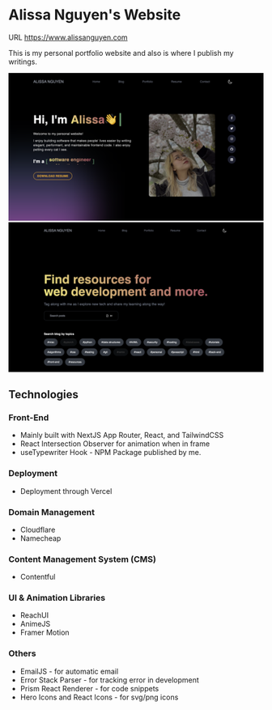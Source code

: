 # Alissa Nguyen's Website

URL https://www.alissanguyen.com

This is my personal portfolio website and also is where I publish my writings.

![Homepage's preview](./public/assets/images/preview.png)
![Blog's preview](./public/assets/images/blogpreview.png)

## Technologies

### Front-End
- Mainly built with NextJS App Router, React, and TailwindCSS
- React Intersection Observer for animation when in frame
- useTypewriter Hook - NPM Package published by me.

### Deployment
- Deployment through Vercel

### Domain Management
- Cloudflare
- Namecheap

### Content Management System (CMS)
- Contentful

### UI & Animation Libraries
- ReachUI
- AnimeJS
- Framer Motion

### Others
- EmailJS - for automatic email
- Error Stack Parser - for tracking error in development
- Prism React Renderer - for code snippets
- Hero Icons and React Icons - for svg/png icons


